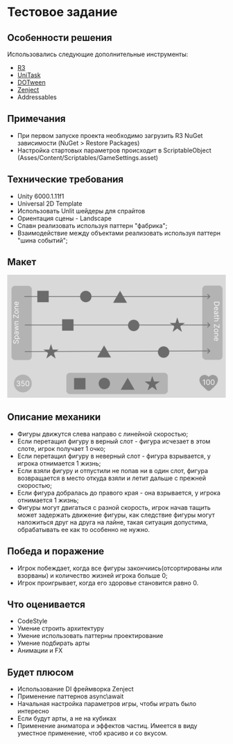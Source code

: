 ﻿# Тестовое задание

## Особенности решения
Использовались следующие дополнительные инструменты:
* [R3](https://github.com/Cysharp/R3)
* [UniTask](https://github.com/Cysharp/UniTask)
* [DOTween](https://dotween.demigiant.com/index.php)
* [Zenject](https://github.com/modesttree/Zenject)
* Addressables

## Примечания
- При первом запуске проекта необходимо загрузить R3 NuGet зависимости (NuGet > Restore Packages)
- Настройка стартовых параметров происходит в ScriptableObject (Asses/Content/Scriptables/GameSettings.asset)

## Технические требования
* Unity 6000.1.11f1
* Universal 2D Template
* Использовать Unlit шейдеры для спрайтов
* Ориентация сцены - Landscape
* Спавн реализовать используя паттерн "фабрика";
* Взаимодействие между объектами реализовать используя паттерн "шина событий";


## Макет
<img src="./preview.png"/>

## Описание механики
* Фигуры движутся слева направо с линейной скоростью;
* Если перетащил фигуру в верный слот - фигура исчезает в этом слоте, игрок получает 1 очко;
*  Если перетащил фигуру в неверный слот - фигура взрывается, у игрока отнимается 1 жизнь;
* Если взяли фигуру и отпустили не попав ни в один слот, фигура возвращается в место откуда взяли и летит дальше с прежней скоростью;
* Если фигура добралась до правого края - она взрывается, у игрока отнимается 1 жизнь;
* Фигуры могут двигаться с разной скорость, игрок начав тащить может задержать движение фигуры, как следствие фигуры могут наложиться друг на друга на лайне, такая ситуация допустима, обрабатывать ее как то особенно не нужно.

## Победа и поражение
* Игрок побеждает, когда все фигуры закончиись(отсортированы или взорваны) и количество жизней игрока больше 0;
* Игрок проигрывает, когда его здоровье становится равно 0.

## Что оценивается
* CodeStyle
* Умение строить архитектуру
* Умение использовать паттерны проектирование
* Умение подбирать арты
* Анимации и FX

## Будет плюсом
* Использование DI фреймворка Zenject
* Применение паттернов async\await
* Начальная настройка параметров игры, чтобы играть было интересно
* Если будут арты, а не на кубиках
* Применение аниматора и эффектов частиц. Имеется в виду уместное применение, чтоб красиво и со вкусом.
